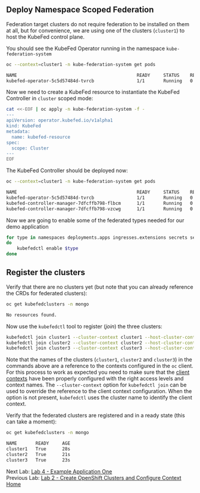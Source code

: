 <a id="markdown-deploy-federation" name="deploy-namespace-scoped-federation"></a>
## Deploy Namespace Scoped Federation

Federation target clusters do not require federation to be installed on them at
all, but for convenience, we are using one of the clusters (`cluster1`) to host
the KubeFed control plane.

You should see the KubeFed Operator running in the namespace `kube-federation-system`

~~~sh
oc --context=cluster1 -n kube-federation-system get pods

NAME                                             READY     STATUS    RESTARTS   AGE
kubefed-operator-5c5d57484d-tvrcb                1/1       Running   0          3m18s
~~~

Now we need to create a KubeFed resource to instantiate the KubeFed Controller in `cluster` scoped mode:

~~~sh
cat <<-EOF | oc apply -n kube-federation-system -f -
---
apiVersion: operator.kubefed.io/v1alpha1
kind: KubeFed
metadata:
  name: kubefed-resource
spec:
  scope: Cluster
---
EOF
~~~

The KubeFed Controller should be deployed now:

~~~sh
oc --context=cluster1 -n kube-federation-system get pods

NAME                                             READY     STATUS    RESTARTS   AGE
kubefed-operator-5c5d57484d-tvrcb                1/1       Running   0          3m18s
kubefed-controller-manager-7dfcffb798-flbcm      1/1       Running   0          30s
kubefed-controller-manager-7dfcffb798-vzcwg      1/1       Running   0          31s
~~~

Now we are going to enable some of the federated types needed for our demo application

~~~sh
for type in namespaces deployments.apps ingresses.extensions secrets serviceaccounts services persistentvolumeclaims configmaps
do
    kubefedctl enable $type
done
~~~

<a id="markdown-register-the-clusters" name="register-the-clusters"></a>
## Register the clusters

Verify that there are no clusters yet (but note
that you can already reference the CRDs for federated clusters):

~~~sh
oc get kubefedclusters -n mongo

No resources found.
~~~

Now use the `kubefedctl` tool to register (*join*) the three clusters:

~~~sh
kubefedctl join cluster1 --cluster-context cluster1 --host-cluster-context cluster1 --v=2
kubefedctl join cluster2 --cluster-context cluster2 --host-cluster-context cluster1 --v=2
kubefedctl join cluster3 --cluster-context cluster3 --host-cluster-context cluster1 --v=2
~~~

Note that the names of the clusters (`cluster1`, `cluster2` and `cluster3`) in the commands above are a reference to the contexts configured in the `oc` client. For this process to work as expected you need to make sure that the [client contexts](./2.md#configure-client-context-for-cluster-admin-access) have been properly configured with the right access levels and context names. The `--cluster-context` option for `kubefedctl join` can be used to override the reference to the client context configuration. When the option is not present, `kubefedctl` uses the cluster name to identify the client context.

Verify that the federated clusters are registered and in a ready state (this
can take a moment):

~~~sh
oc get kubefedclusters -n mongo

NAME       READY     AGE
cluster1   True      28s
cluster2   True      21s
cluster3   True      23s
~~~

Next Lab: [Lab 4 - Example Application One](./4.md)<br>
Previous Lab: [Lab 2 - Create OpenShift Clusters and Configure Context](./2.md)<br>
[Home](../README.md)

